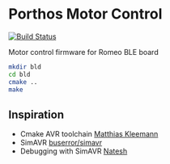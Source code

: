 # Porthos Motor Control


[![Build Status](https://travis-ci.org/spoorcc/porthos-motor-control.svg?branch=master)](https://travis-ci.org/spoorcc/porthos-motor-control)

Motor control firmware for Romeo BLE board

```bash
mkdir bld
cd bld
cmake ..
make
```

## Inspiration

* Cmake AVR toolchain [Matthias Kleemann](https://github.com/mkleemann/cmake-avr)
* SimAVR [buserror/simavr](https://github.com/buserror/simavr)
* Debugging with SimAVR [Natesh](https://nnarain.github.io/2016/04/09/Debugging-with-SimAVR.html)

